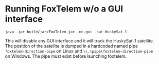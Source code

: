 # Running FoxTelem w/o a GUI interface

`java -jar build/jar/FoxTelem.jar -no-gui -sat HuskySat-1`

This will disable any GUI interface and it will track the HuskySat-1 satellite. The
position of the satellite is dumped in a hardcoded named pipe
`foxtelem-direction-pipe` on Linux and `\\.\pipe\foxtelem-direction-pipe` on
Windows. The pipe must exist before launching foxtelem.
